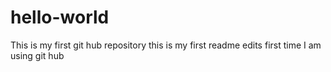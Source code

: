 # hello-world
This is my first git hub repository
this is my first readme edits 
first time I am using git hub
